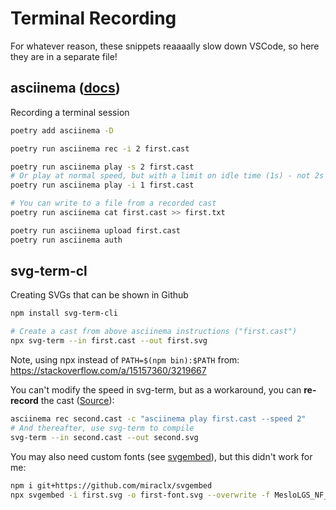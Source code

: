 # Terminal Recording

For whatever reason, these snippets reaaaally slow down VSCode, so here they are in a separate file!

## asciinema ([docs](https://github.com/asciinema/asciinema))

Recording a terminal session

```sh
poetry add asciinema -D

poetry run asciinema rec -i 2 first.cast

poetry run asciinema play -s 2 first.cast
# Or play at normal speed, but with a limit on idle time (1s) - not 2s was applied in the recording above!
poetry run asciinema play -i 1 first.cast

# You can write to a file from a recorded cast
poetry run asciinema cat first.cast >> first.txt

poetry run asciinema upload first.cast
poetry run asciinema auth
```

## svg-term-cl

Creating SVGs that can be shown in Github

```sh
npm install svg-term-cli

# Create a cast from above asciinema instructions ("first.cast")
npx svg-term --in first.cast --out first.svg
```

Note, using npx instead of `PATH=$(npm bin):$PATH` from: https://stackoverflow.com/a/15157360/3219667

You can't modify the speed in svg-term, but as a workaround, you can **re-record** the cast ([Source](https://github.com/marionebl/svg-term-cli/issues/36?_pjax=%23js-repo-pjax-container#issuecomment-629854085)):

```sh
asciinema rec second.cast -c "asciinema play first.cast --speed 2"
# And thereafter, use svg-term to compile
svg-term --in second.cast --out second.svg
```

You may also need custom fonts (see [svgembed](https://github.com/miraclx/svgembed)), but this didn't work for me:

```sh
npm i git+https://github.com/miraclx/svgembed
npx svgembed -i first.svg -o first-font.svg --overwrite -f MesloLGS_NF_Regular.ttf
```
